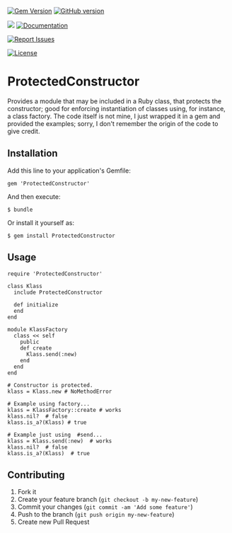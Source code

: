 [![Gem Version](https://badge.fury.io/rb/ProtectedConstructor.svg)](https://badge.fury.io/rb/ProtectedConstructor.svg)
[![GitHub version](http://badge.fury.io/gh/gangelo%2FProtectedConstructor.svg)](http://badge.fury.io/gh/gangelo%2FProtectedConstructor.svg)

![](http://ruby-gem-downloads-badge.herokuapp.com/ProtectedConstructor?type=total)
[![Documentation](http://img.shields.io/badge/docs-rdoc.info-blue.svg)](http://www.rubydoc.info/gems/ProtectedConstructor/)

[![Report Issues](https://img.shields.io/badge/report-issues-red.svg)](https://github.com/gangelo/ProtectedConstructor/issues)

[![License](http://img.shields.io/badge/license-MIT-yellowgreen.svg)](#license)
# ProtectedConstructor
Provides a module that may be included in a Ruby class, that protects the constructor; good for enforcing
instantiation of classes using, for instance, a class factory. The code itself is not mine, I just wrapped it
in a gem and provided the examples; sorry, I don't remember the origin of the code to give credit.

## Installation

Add this line to your application's Gemfile:

    gem 'ProtectedConstructor'

And then execute:

    $ bundle

Or install it yourself as:

    $ gem install ProtectedConstructor

## Usage

    require 'ProtectedConstructor'
 
    class Klass
      include ProtectedConstructor
 
      def initialize
      end
    end
 
    module KlassFactory
      class << self
        public
        def create
          Klass.send(:new)
        end
      end
    end
 
    # Constructor is protected.
    klass = Klass.new # NoMethodError
 
    # Example using factory...
    klass = KlassFactory::create # works
    klass.nil?  # false
    klass.is_a?(Klass) # true
 
    # Example just using  #send...
    klass = Klass.send(:new)  # works
    klass.nil?  # false
    klass.is_a?(Klass)  # true
 
## Contributing

1. Fork it
2. Create your feature branch (`git checkout -b my-new-feature`)
3. Commit your changes (`git commit -am 'Add some feature'`)
4. Push to the branch (`git push origin my-new-feature`)
5. Create new Pull Request
